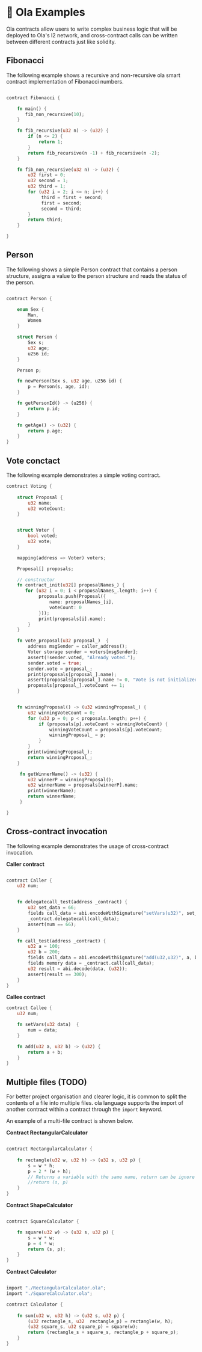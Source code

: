 # 👀 Ola Examples

Ola contracts allow users to write complex business logic that will be deployed to Ola's l2 network, and cross-contract calls can be written between different contracts just like solidity.

## Fibonacci

The following example shows a recursive and non-recursive ola smart contract implementation of Fibonacci numbers.

```rust

contract Fibonacci {

    fn main() {
       fib_non_recursive(10);
    }

    fn fib_recursive(u32 n) -> (u32) {
        if (n <= 2) {
            return 1;
        }
        return fib_recursive(n -1) + fib_recursive(n -2);
    }

    fn fib_non_recursive(u32 n) -> (u32) {
        u32 first = 0;
        u32 second = 1;
        u32 third = 1;
        for (u32 i = 2; i <= n; i++) {
             third = first + second;
             first = second;
             second = third;
        }
        return third;
    }

}

```

## Person

The following shows a simple Person contract that contains a person structure, assigns a value to the person structure and reads the status of the person.

```rust

contract Person {

    enum Sex {
        Man,
        Women
    }

    struct Person {
        Sex s;
        u32 age;
        u256 id;
    }

    Person p;

    fn newPerson(Sex s, u32 age, u256 id) {
        p = Person(s, age, id);
    }

    fn getPersonId() -> (u256) {
        return p.id;
    }

    fn getAge() -> (u32) {
        return p.age;
    }
}

```

## Vote conctact

The following example demonstrates a simple voting contract.

```rust
contract Voting {
 
    struct Proposal {
        u32 name;  
        u32 voteCount;
    }


    struct Voter {
        bool voted;  
        u32 vote;   
    }

    mapping(address => Voter) voters;

    Proposal[] proposals;

    // constructor
    fn contract_init(u32[] proposalNames_) {
       for (u32 i = 0; i < proposalNames_.length; i++) {
            proposals.push(Proposal({
                name: proposalNames_[i],
                voteCount: 0
            }));
            print(proposals[i].name);
        }
    }

    fn vote_proposal(u32 proposal_)  {
        address msgSender = caller_address();
        Voter storage sender = voters[msgSender];
        assert(!sender.voted, "Already voted.");
        sender.voted = true;
        sender.vote = proposal_;
        print(proposals[proposal_].name);
        assert(proposals[proposal_].name != 0, "Vote is not initialized");
        proposals[proposal_].voteCount += 1;
    }


    fn winningProposal() -> (u32 winningProposal_) {
        u32 winningVoteCount = 0;
        for (u32 p = 0; p < proposals.length; p++) {
            if (proposals[p].voteCount > winningVoteCount) {
                winningVoteCount = proposals[p].voteCount;
                winningProposal_ = p;
            }
        }
        print(winningProposal_);
        return winningProposal_;
    }

     fn getWinnerName() -> (u32) {
        u32 winnerP = winningProposal();
        u32 winnerName = proposals[winnerP].name;
        print(winnerName);
        return winnerName;
     }

}
```

## Cross-contract invocation

The following example demonstrates the usage of cross-contract invocation.

**Caller contract**

```rust

contract Caller {
    u32 num;


    fn delegatecall_test(address _contract) {
        u32 set_data = 66;
        fields call_data = abi.encodeWithSignature("setVars(u32)", set_data);
        _contract.delegatecall(call_data);
        assert(num == 66);
    }

    fn call_test(address _contract) {
        u32 a = 100;
        u32 b = 200;
        fields call_data = abi.encodeWithSignature("add(u32,u32)", a, b);
        fields memory data = _contract.call(call_data);
        u32 result = abi.decode(data, (u32));
        assert(result == 300);
    }
}
```

**Callee contract**

```rust
contract Callee {
    u32 num;

    fn setVars(u32 data)  {
        num = data;
    }

    fn add(u32 a, u32 b) -> (u32) {
        return a + b;
    }
}

```

## Multiple files (TODO)

For better project organisation and clearer logic, it is common to split the contents of a file into multiple files. ola language supports the import of another contract within a contract through the `import` keyword.

An example of a multi-file contract is shown below.

**Contract RectangularCalculator**

```rust

contract RectangularCalculator {
  
    fn rectangle(u32 w, u32 h) -> (u32 s, u32 p) {
        s = w * h;
        p = 2 * (w + h);
        // Returns a variable with the same name, return can be ignore
        //return (s, p)
    }
}

```

**Contract ShapeCalculator**

```rust

contract SquareCalculator {

    fn square(u32 w) -> (u32 s, u32 p) {
        s = w * w;
        p = 4 * w;
        return (s, p);
    }
}

```

**Contract Calculator**

```rust

import "./RectangularCalculator.ola";
import "./SquareCalculator.ola";

contract Calculator {
  
    fn sum(u32 w, u32 h) -> (u32 s, u32 p) {
        (u32 rectangle_s, u32  rectangle_p) = rectangle(w, h);
        (u32 square_s, u32 square_p) = square(w);
        return (rectangle_s + square_s, rectangle_p + square_p);
    }
}

```
